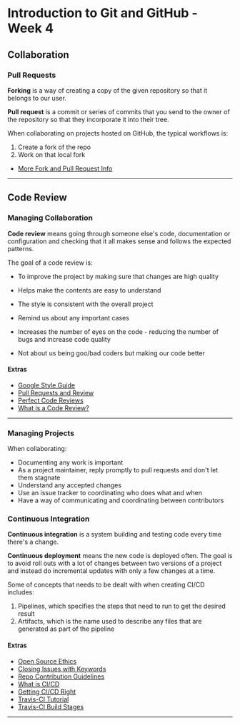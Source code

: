 # Introduction to Git and GitHub - Week 4

## Collaboration

### Pull Requests

**Forking** is a way of creating a copy of the given repository so that it belongs to our user.

**Pull request** is a commit or series of commits that you send to the owner of the repository so that they incorporate it into their tree.

When collaborating on projects hosted on GitHub, the typical workflows is:

1. Create a fork of the repo
2. Work on that local fork

* [More Fork and Pull Request Info](https://help.github.com/en/articles/about-pull-request-merges)

---

## Code Review

### Managing Collaboration

**Code review** means going through someone else's code, documentation or configuration and checking that it all makes sense and follows the expected patterns.

The goal of a code review is:

* To improve the project by making sure that changes are high quality
* Helps make the contents are easy to understand
* The style is consistent with the overall project
* Remind us about any important cases

* Increases the number of eyes on the code - reducing the number of bugs and increase code quality
* Not about us being goo/bad coders but making our code better

#### Extras

* [Google Style Guide](http://google.github.io/styleguide/)
* [Pull Requests and Review](https://help.github.com/en/articles/about-pull-request-reviews)
* [Perfect Code Reviews](https://medium.com/osedea/the-perfect-code-review-process-845e6ba5c31)
* [What is a Code Review?](https://smartbear.com/learn/code-review/what-is-code-review/)

---

### Managing Projects

When collaborating:

* Documenting any work is important
* As a project maintainer, reply promptly to pull requests and don't let them stagnate
* Understand any accepted changes
* Use an issue tracker to coordinating who does what and when
* Have a way of communicating and coordinating between contributors

### Continuous Integration

**Continuous integration** is a system building and testing code every time there's a change.

**Continuous deployment** means the new code is deployed often. The goal is to avoid roll outs with a lot of changes between two versions of a project and instead do incremental updates with only a few changes at a time.

Some of concepts that needs to be dealt with when creating CI/CD includes:

1. Pipelines, which specifies the steps that need to run to get the desired result
2. Artifacts, which is the name used to describe any files that are generated as part of the pipeline

#### Extras

* [Open Source Ethics](https://arp242.net/diy.html) 
* [Closing Issues with Keywords](https://help.github.com/en/articles/closing-issues-using-keywords)
* [Repo Contribution Guidelines](https://help.github.com/en/articles/setting-guidelines-for-repository-contributors) 
* [What is CI/CD](https://www.infoworld.com/article/3271126/what-is-cicd-continuous-integration-and-continuous-delivery-explained.html)
* [Getting CI/CD Right](https://stackify.com/what-is-cicd-whats-important-and-how-to-get-it-right/)
* [Travis-CI Tutorial](https://docs.travis-ci.com/user/tutorial/)
* [Travis-CI Build Stages](https://docs.travis-ci.com/user/build-stages/)
---
